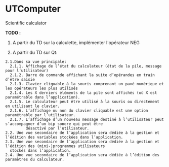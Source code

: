 # UTComputer
Scientific calculator

__TODO :__

  1. A partir du TD sur la calculette, implémenter l'opérateur NEG
  
  2. A partir du TD sur Qt:
  
    2.1.Dans sa vue principale:
      2.1.1. Affichage de l’état du calculateur (état de la pile, message pour l’utilisateur)
      2.1.2. Barre de commande affichant la suite d’opérandes en train d’être saisie
      2.1.3. Clavier cliquable à la souris comprenant un pavé numérique et les opérateurs les plus utilisés
      2.1.4. Les X derniers éléments de la pile sont affichés (où X est paramétrable dans l’application).
      2.1.5. Le calculateur peut être utilisé à la souris ou directement en utilisant le clavier.
      2.1.6. L’affichage ou non du clavier cliquable est une option paramétrable par l’utilisateur.
      2.1.7. L’affichage d’un nouveau message destiné à l’utilisateur peut s’accompagner d’un bip sonore qui peut être
             désactivé par l’utilisateur.
    2.2. Une vue secondaire de l’application sera dédiée à la gestion et l’édition des variables stockées dans l’application.
    2.3. Une vue secondaire de l’application sera dédiée à la gestion et l’édition des (mini-)programmes utilisateurs
      stockés dans l’application.
    2.4. Une vue secondaire de l’application sera dédiée à l’édition des paramètres du calculateur.

